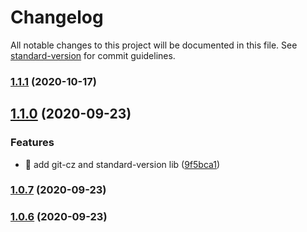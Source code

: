 # Changelog

All notable changes to this project will be documented in this file. See [standard-version](https://github.com/conventional-changelog/standard-version) for commit guidelines.

### [1.1.1](https://github.com/yeukfei02/flowerShopUi/compare/v1.1.0...v1.1.1) (2020-10-17)

## [1.1.0](https://github.com/yeukfei02/flowerShopUi/compare/v1.0.7...v1.1.0) (2020-09-23)


### Features

* 🎸 add git-cz and standard-version lib ([9f5bca1](https://github.com/yeukfei02/flowerShopUi/commit/9f5bca1547519717b703b819926393a5a562197e))

### [1.0.7](https://github.com/yeukfei02/flowerShopUi/compare/v1.0.5...v1.0.7) (2020-09-23)

### [1.0.6](https://github.com/yeukfei02/flowerShopUi/compare/v1.0.0...v1.0.6) (2020-09-23)

